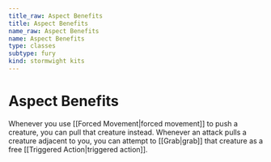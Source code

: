 ```yaml
---
title_raw: Aspect Benefits
title: Aspect Benefits
name_raw: Aspect Benefits
name: Aspect Benefits
type: classes
subtype: fury
kind: stormwight kits
---
```


# Aspect Benefits

Whenever you use [[Forced Movement|forced movement]] to push a creature, you can pull that creature instead. Whenever an attack pulls a creature adjacent to you, you can attempt to [[Grab|grab]] that creature as a free [[Triggered Action|triggered action]].
